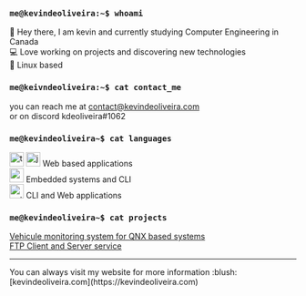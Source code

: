 
### `me@kevindeoliveira:~$ whoami`
:wave: Hey there, I am kevin and currently studying Computer Engineering in Canada<br/>
:computer: Love working on projects and discovering new technologies<br/>
:panda_face: Linux based<br/>
### `me@keivndeoliveira:~$ cat contact_me`
you can reach me at contact@kevindeoliveira.com<br/>
or on discord kdeoliveira#1062<br/>
### `me@kevindeoliveira~$ cat languages`
<img src="https://user-images.githubusercontent.com/30329807/160302322-7d299b8b-42e6-4299-89e9-9dbd9ca93fc7.png" alt="ts" style="width:25px;height:25px"/> <img src="https://upload.wikimedia.org/wikipedia/commons/thumb/9/99/Unofficial_JavaScript_logo_2.svg/480px-Unofficial_JavaScript_logo_2.svg.png" alt="js" style="width:25px;height:25px"/> Web based applications <br/>
<img src="https://user-images.githubusercontent.com/30329807/160302543-47107481-3023-471b-8eab-1f9373db8e2b.png" alt="c" style="width:25px;height:25px"/> Embedded systems and CLI <br/>
<img src="https://user-images.githubusercontent.com/30329807/160302595-f277a7be-9b81-4e61-adb5-7bbed6b964bc.png" alt="python" style="width:25px;height:25px"/> CLI and Web applications <br/>
### `me@kevindeoliveira~$ cat projects`
[Vehicule monitoring system for QNX based systems](https://github.com/kdeoliveira/rtos_vehicule_monitoring)<br/>
[FTP Client and Server service](https://github.com/kdeoliveira/ftp_server)<br/>
<hr/>
You can always visit my website for more information :blush: [kevindeoliveira.com](https://kevindeoliveira.com)
